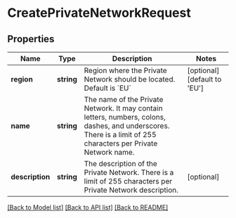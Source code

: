 # CreatePrivateNetworkRequest

## Properties
Name | Type | Description | Notes
------------ | ------------- | ------------- | -------------
**region** | **string** | Region where the Private Network should be located. Default is &#x60;EU&#x60; | [optional] [default to 'EU']
**name** | **string** | The name of the Private Network. It may contain letters, numbers, colons, dashes, and underscores. There is a limit of 255 characters per Private Network name. | 
**description** | **string** | The description of the Private Network. There is a limit of 255 characters per Private Network description. | [optional] 

[[Back to Model list]](../../README.md#documentation-for-models) [[Back to API list]](../../README.md#documentation-for-api-endpoints) [[Back to README]](../../README.md)

